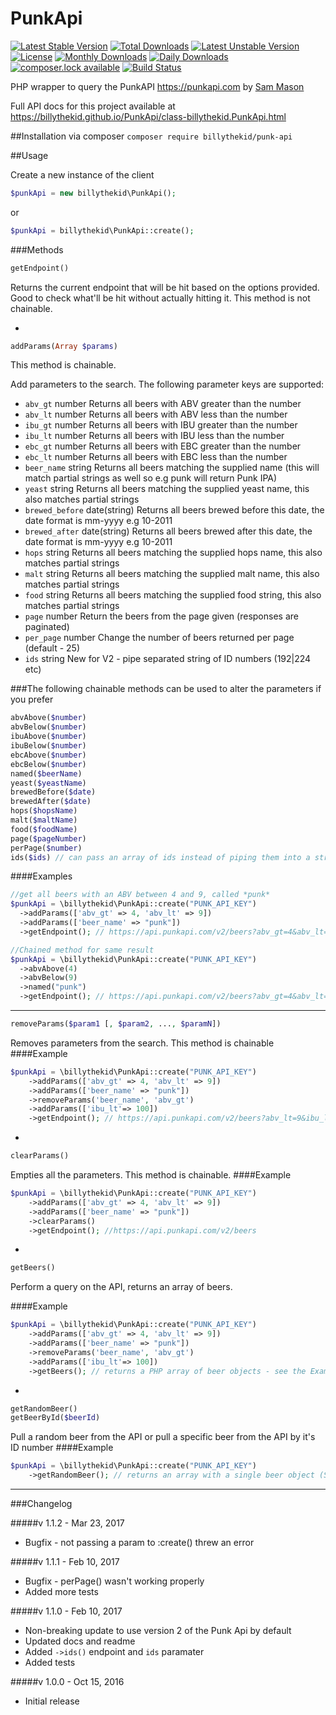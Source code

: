 # PunkApi
[![Latest Stable Version](https://poser.pugx.org/billythekid/punk-api/version)](https://packagist.org/packages/billythekid/punk-api)
[![Total Downloads](https://poser.pugx.org/billythekid/punk-api/downloads)](https://packagist.org/packages/billythekid/punk-api)
[![Latest Unstable Version](https://poser.pugx.org/billythekid/punk-api/v/unstable)](//packagist.org/packages/billythekid/punk-api)
[![License](https://poser.pugx.org/billythekid/punk-api/license)](https://packagist.org/packages/billythekid/punk-api)
[![Monthly Downloads](https://poser.pugx.org/billythekid/punk-api/d/monthly)](https://packagist.org/packages/billythekid/punk-api)
[![Daily Downloads](https://poser.pugx.org/billythekid/punk-api/d/daily)](https://packagist.org/packages/billythekid/punk-api)
[![composer.lock available](https://poser.pugx.org/billythekid/punk-api/composerlock)](https://packagist.org/packages/billythekid/punk-api)
[![Build Status](https://travis-ci.org/billythekid/PunkApi.svg?branch=master)](https://travis-ci.org/billythekid/PunkApi)

PHP wrapper to query the PunkAPI https://punkapi.com by [Sam Mason](https://twitter.com/samjbmason)

Full API docs for this project available at https://billythekid.github.io/PunkApi/class-billythekid.PunkApi.html

##Installation
via composer `composer require billythekid/punk-api`

##Usage

Create a new instance of the client
```php
$punkApi = new billythekid\PunkApi();
```
or
```php
$punkApi = billythekid\PunkApi::create();
```

###Methods

```php
getEndpoint()
```
Returns the current endpoint that will be hit based on the options provided. Good to check what'll be hit without actually hitting it.
This method is not chainable.

-
```php
addParams(Array $params)
```
This method is chainable.

Add parameters to the search. The following parameter keys are supported:
* `abv_gt`        number        Returns all beers with ABV greater than the number
* `abv_lt`        number        Returns all beers with ABV less than the number
* `ibu_gt`        number        Returns all beers with IBU greater than the number
* `ibu_lt`        number        Returns all beers with IBU less than the number
* `ebc_gt`        number        Returns all beers with EBC greater than the number
* `ebc_lt`        number        Returns all beers with EBC less than the number
* `beer_name`     string        Returns all beers matching the supplied name (this will match partial strings as well so e.g punk will return Punk IPA)
* `yeast`         string        Returns all beers matching the supplied yeast name, this also matches partial strings
* `brewed_before` date(string)  Returns all beers brewed before this date, the date format is mm-yyyy e.g 10-2011
* `brewed_after`  date(string)  Returns all beers brewed after this date, the date format is mm-yyyy e.g 10-2011
* `hops`          string        Returns all beers matching the supplied hops name, this also matches partial strings
* `malt`          string        Returns all beers matching the supplied malt name, this also matches partial strings
* `food`          string        Returns all beers matching the supplied food string, this also matches partial strings
* `page`          number        Return the beers from the page given (responses are paginated)
* `per_page`      number        Change the number of beers returned per page (default - 25)
* `ids`           string        New for V2 - pipe separated string of ID numbers (192|224 etc) 

###The following chainable methods can be used to alter the parameters if you prefer

```php
abvAbove($number)
abvBelow($number)
ibuAbove($number)
ibuBelow($number)
ebcAbove($number)
ebcBelow($number)
named($beerName)
yeast($yeastName)
brewedBefore($date)
brewedAfter($date)
hops($hopsName)
malt($maltName)
food($foodName)
page($pageNumber)
perPage($number)
ids($ids) // can pass an array of ids instead of piping them into a string here.
```

####Examples
```php
//get all beers with an ABV between 4 and 9, called *punk*
$punkApi = \billythekid\PunkApi::create("PUNK_API_KEY")
  ->addParams(['abv_gt' => 4, 'abv_lt' => 9])
  ->addParams(['beer_name' => "punk"])
  ->getEndpoint(); // https://api.punkapi.com/v2/beers?abv_gt=4&abv_lt=9&beer_name=punk

//Chained method for same result
$punkApi = \billythekid\PunkApi::create("PUNK_API_KEY")
  ->abvAbove(4)
  ->abvBelow(9)
  ->named("punk")
  ->getEndpoint(); // https://api.punkapi.com/v2/beers?abv_gt=4&abv_lt=9&beer_name=punk
```

---
```php
removeParams($param1 [, $param2, ..., $paramN])
```
Removes parameters from the search. This method is chainable
####Example
```php
$punkApi = \billythekid\PunkApi::create("PUNK_API_KEY")
    ->addParams(['abv_gt' => 4, 'abv_lt' => 9])
    ->addParams(['beer_name' => "punk"])
    ->removeParams('beer_name', 'abv_gt')
    ->addParams(['ibu_lt'=> 100])
    ->getEndpoint(); // https://api.punkapi.com/v2/beers?abv_lt=9&ibu_lt=100
```

-

```php
clearParams()
```
Empties all the parameters. This method is chainable.
####Example
```php
$punkApi = \billythekid\PunkApi::create("PUNK_API_KEY")
    ->addParams(['abv_gt' => 4, 'abv_lt' => 9])
    ->addParams(['beer_name' => "punk"])
    ->clearParams()
    ->getEndpoint(); //https://api.punkapi.com/v2/beers
```
-
```php
getBeers()
```
Perform a query on the API, returns an array of beers.

####Example
```php
$punkApi = \billythekid\PunkApi::create("PUNK_API_KEY")
    ->addParams(['abv_gt' => 4, 'abv_lt' => 9])
    ->addParams(['beer_name' => "punk"])
    ->removeParams('beer_name', 'abv_gt')
    ->addParams(['ibu_lt'=> 100])
    ->getBeers(); // returns a PHP array of beer objects - see the Example JSON Response at https://punkapi.com/documentation
```
-

```php
getRandomBeer()
getBeerById($beerId)
```
Pull a random beer from the API or pull a specific beer from the API by it's ID number 
####Example
```php
$punkApi = \billythekid\PunkApi::create("PUNK_API_KEY")
    ->getRandomBeer(); // returns an array with a single beer object (StdObject) 
```
---
###Changelog

#####v 1.1.2 - Mar 23, 2017
* Bugfix - not passing a param to :create() threw an error

#####v 1.1.1 - Feb 10, 2017
* Bugfix - perPage() wasn't working properly
* Added more tests

#####v 1.1.0 - Feb 10, 2017
* Non-breaking update to use version 2 of the Punk Api by default
* Updated docs and readme
* Added `->ids()` endpoint and `ids` paramater
* Added tests

#####v 1.0.0 - Oct 15, 2016
* Initial release
